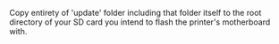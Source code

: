Copy entirety of 'update' folder including that folder itself to the root
directory of your SD card you intend to flash the printer's motherboard   
with.
